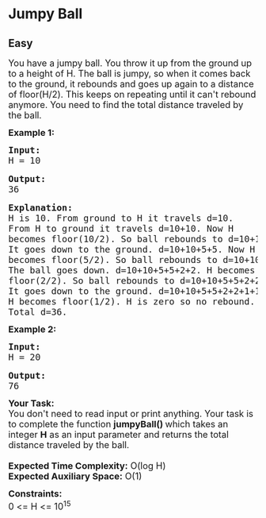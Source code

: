 # Jumpy Ball
## Easy
<div class="problem-statement">
                <p></p><p><span style="font-size:18px">You have a jumpy ball. You throw it up from the ground up to a height of H. The ball is jumpy, so when it comes back to the ground, it rebounds and goes up again to a distance of floor(H/2). This keeps on repeating until it can't rebound anymore. You need to find the total distance traveled by the ball.</span></p>

<p><strong><span style="font-size:18px">Example 1:</span></strong></p>

<pre><span style="font-size:18px"><strong>Input:
</strong>H = 10</span>

<span style="font-size:18px"><strong>Output:
</strong>36</span>

<strong><span style="font-size:18px">Explanation:
</span></strong><span style="font-size:18px">H is 10. From ground to H it travels d=10.
From H to ground it travels d=10+10. Now H
becomes floor(10/2). So ball rebounds to d=10+10+5.
It goes down to the ground. d=10+10+5+5. Now H
becomes floor(5/2). So ball rebounds to d=10+10+5+5+2.
The ball goes down. d=10+10+5+5+2+2. H becomes
floor(2/2). So ball rebounds to d=10+10+5+5+2+2+1.
It goes down to the ground. d=10+10+5+5+2+2+1+1.
H becomes floor(1/2). H is zero so no rebound.
Total d=36.</span>
</pre>

<p><strong><span style="font-size:18px">Example 2:</span></strong></p>

<pre><strong><span style="font-size:18px">Input:
</span></strong><span style="font-size:18px">H = 20</span>

<strong><span style="font-size:18px">Output:
</span></strong><span style="font-size:18px">76</span></pre>

<p><span style="font-size:18px"><strong>Your Task:&nbsp;&nbsp;</strong><br>
You don't need to read input or print anything. Your task is to complete the function&nbsp;<strong>jumpyBall() </strong>which takes&nbsp;an integer <strong>H</strong>&nbsp;as an input parameter and returns the total distance traveled by the ball.<br>
<br>
<strong>Expected Time Complexity:</strong>&nbsp;O(log H)<br>
<strong>Expected Auxiliary Space:</strong>&nbsp;O(1)</span></p>

<p><span style="font-size:18px"><strong>Constraints:</strong><br>
0 &lt;= H &lt;= 10<sup>15</sup></span></p>

<p>&nbsp;</p>
 <p></p>
            </div>